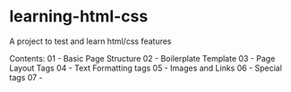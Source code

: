 # learning-html-css
A project to test and learn html/css features

Contents:
01 - Basic Page Structure
02 - Boilerplate Template
03 - Page Layout Tags
04 - Text Formatting tags
05 - Images and Links
06 - Special tags
07 - 